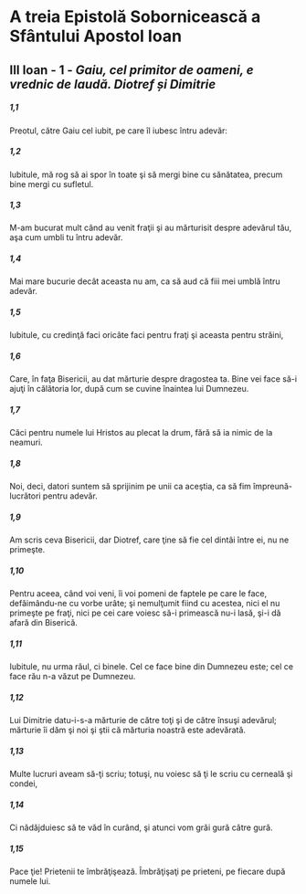 # A treia Epistolă Sobornicească a Sfântului Apostol Ioan

## III Ioan - 1 - *Gaiu, cel primitor de oameni, e vrednic de laudă. Diotref și Dimitrie*

##### 1,1
Preotul, către Gaiu cel iubit, pe care îl iubesc întru adevăr:

##### 1,2
Iubitule, mă rog să ai spor în toate şi să mergi bine cu sănătatea, precum bine mergi cu sufletul.

##### 1,3
M-am bucurat mult când au venit fraţii şi au mărturisit despre adevărul tău, aşa cum umbli tu întru adevăr.

##### 1,4
Mai mare bucurie decât aceasta nu am, ca să aud că fiii mei umblă întru adevăr.

##### 1,5
Iubitule, cu credinţă faci oricâte faci pentru fraţi şi aceasta pentru străini,

##### 1,6
Care, în faţa Bisericii, au dat mărturie despre dragostea ta. Bine vei face să-i ajuţi în călătoria lor, după cum se cuvine înaintea lui Dumnezeu.

##### 1,7
Căci pentru numele lui Hristos au plecat la drum, fără să ia nimic de la neamuri.

##### 1,8
Noi, deci, datori suntem să sprijinim pe unii ca aceştia, ca să fim împreună-lucrători pentru adevăr.

##### 1,9
Am scris ceva Bisericii, dar Diotref, care ţine să fie cel dintâi între ei, nu ne primeşte.

##### 1,10
Pentru aceea, când voi veni, îi voi pomeni de faptele pe care le face, defăimându-ne cu vorbe urâte; şi nemulţumit fiind cu acestea, nici el nu primeşte pe fraţi, nici pe cei care voiesc să-i primească nu-i lasă, şi-i dă afară din Biserică.

##### 1,11
Iubitule, nu urma răul, ci binele. Cel ce face bine din Dumnezeu este; cel ce face rău n-a văzut pe Dumnezeu.

##### 1,12
Lui Dimitrie datu-i-s-a mărturie de către toţi şi de către însuşi adevărul; mărturie îi dăm şi noi şi ştii că mărturia noastră este adevărată.

##### 1,13
Multe lucruri aveam să-ţi scriu; totuşi, nu voiesc să ţi le scriu cu cerneală şi condei,

##### 1,14
Ci nădăjduiesc să te văd în curând, şi atunci vom grăi gură către gură.

##### 1,15
Pace ţie! Prietenii te îmbrăţişează. Îmbrăţişaţi pe prieteni, pe fiecare după numele lui.

